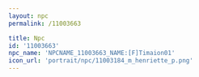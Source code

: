 ```yaml
---
layout: npc
permalink: /11003663

title: Npc
id: '11003663'
npc_name: 'NPCNAME_11003663_NAME:[F]Timaion01'
icon_url: 'portrait/npc/11003184_m_henriette_p.png'
---
```

